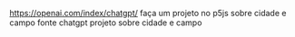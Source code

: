 https://openai.com/index/chatgpt/ faça um projeto no p5js sobre cidade e campo
fonte chatgpt
projeto sobre cidade e campo
